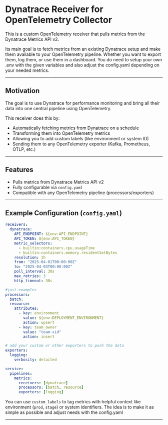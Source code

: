 
# Dynatrace Receiver for OpenTelemetry Collector

This is a custom OpenTelemetry receiver that pulls metrics from the Dynatrace Metrics API v2.

Its main goal is to fetch metrics from an existing Dynatrace setup and make them available to your OpenTelemetry pipeline. Whether you want to export them, log them, or use them in a dashboard. You do need to setup your own .env with the given variables and also adjust the config.yaml depending on your needed metrics. 

---

## Motivation

The goal is to use Dynatrace for performance monitoring and bring all their data into one central pipeline using OpenTelemetry.

This receiver does this by:

- Automatically fetching metrics from Dynatrace on a schedule  
- Transforming them into OpenTelemetry metrics  
- Allowing you to add custom labels (like environment or system ID)  
- Sending them to any OpenTelemetry exporter (Kafka, Prometheus, OTLP, etc.)

---

## Features

- Pulls metrics from Dynatrace Metrics API v2  
- Fully configurable via `config.yaml`  
- Compatible with any OpenTelemetry pipeline (processors/exporters)

---

## Example Configuration (`config.yaml`)

```yaml
receivers:
  dynatrace:
    API_ENDPOINT: ${env:API_ENDPOINT}
    API_TOKEN: ${env:API_TOKEN}
    metric_selectors:
      - builtin:containers.cpu.usageTime
      - builtin:containers.memory.residentSetBytes
    resolution: 1h
    from: "2025-04-01T00:00:00Z"
    to: "2025-04-03T00:00:00Z"
    poll_interval: 30s
    max_retries: 3
    http_timeout: 30s

#just examples
processors:
  batch:
  resource:
    attributes:
      - key: environment
        value: ${env:DEPLOYMENT_ENVIRONMENT}
        action: upsert
      - key: team_owner
        value: "team-sid"
        action: insert

# add your custom or other exporters to push the data
exporters:
  logging:
    verbosity: detailed

service:
  pipelines:
    metrics:
      receivers: [dynatrace]
      processors: [batch, resource]
      exporters: [logging]
```

You can use `custom_labels` to tag metrics with helpful context like environment (`prod`, `stage`) or system identifiers.
The idea is to make it as simple as possible and adjust needs with the config.yaml

---

